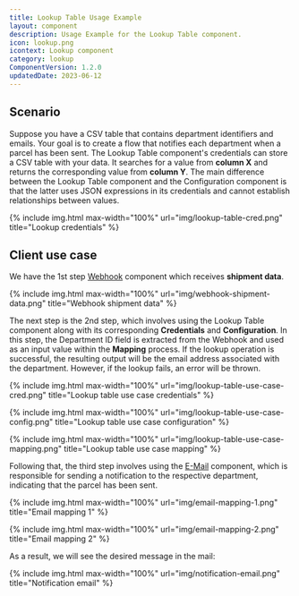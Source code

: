 ```yaml
---
title: Lookup Table Usage Example
layout: component
description: Usage Example for the Lookup Table component.
icon: lookup.png
icontext: Lookup component
category: lookup
ComponentVersion: 1.2.0
updatedDate: 2023-06-12
---
```


## Scenario

Suppose you have a CSV table that contains department identifiers and emails. Your goal is to create a flow that notifies each department when a parcel has been sent. The Lookup Table component's credentials can store a CSV table with your data. It searches for a value from **column X** and returns the corresponding value from **column Y**. The main difference between the Lookup Table component and the Configuration component is that the latter uses JSON expressions in its credentials and cannot establish relationships between values.

{% include img.html max-width="100%" url="img/lookup-table-cred.png" title="Lookup credentials" %}

## Client use case

We have the 1st step [Webhook](/components/webhook) component which receives **shipment data**.

{% include img.html max-width="100%" url="img/webhook-shipment-data.png" title="Webhook shipment data" %}

The next step is the 2nd step, which involves using the Lookup Table component along with its corresponding **Credentials** and **Configuration**. In this step, the Department ID field is extracted from the Webhook and used as an input value within the **Mapping** process. If the lookup operation is successful, the resulting output will be the email address associated with the department. However, if the lookup fails, an error will be thrown.

{% include img.html max-width="100%" url="img/lookup-table-use-case-cred.png" title="Lookup table use case credentials" %}

{% include img.html max-width="100%" url="img/lookup-table-use-case-config.png" title="Lookup table use case configuration" %}

{% include img.html max-width="100%" url="img/lookup-table-use-case-mapping.png" title="Lookup table use case mapping" %}


Following that, the third step involves using the [E-Mail](/components/email) component, which is responsible for sending a notification to the respective department, indicating that the parcel has been sent.

{% include img.html max-width="100%" url="img/email-mapping-1.png" title="Email mapping 1" %}

{% include img.html max-width="100%" url="img/email-mapping-2.png" title="Email mapping 2" %}

As a result, we will see the desired message in the mail:

{% include img.html max-width="100%" url="img/notification-email.png" title="Notification email" %}
